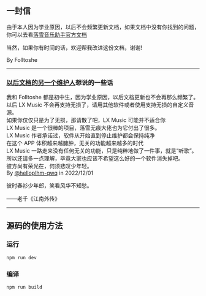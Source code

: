 ## 一封信

由于本人因为学业原因，以后不会频繁更新文档，如果文档中没有你找到的问题，你可以去看[落雪音乐助手官方文档](https://lxmusic.toside.cn)

当然，如果你有时间的话，欢迎帮我改进这份文档，谢谢!

By Folltoshe

---

### [以后文档的另一个维护人](https://github.com/helloplhm-qwq/)想说的一些话

我和 Folltoshe 都是初中生，因为学业原因，以后文档更新也不会再那么频繁了。  
以后 LX Music 不会再支持无损了，请用其他软件或者使用支持无损的自定义音源。  
如果你仅仅只是为了无损，那请散了吧，LX Music 可能并不适合你  
LX Music 是一个很棒的项目，落雪无痕大佬也为它付出了很多。  
LX Music 作者承诺过，软件从开始直到停止维护都会保持纯净  
在这个 APP 体积越来越臃肿，无关的功能越来越多的时代  
LX Music 一路走来没有任何无关的功能，只是纯粹地做了一件事，就是“听歌”。  
所以还请多一点理解，毕竟大家也应该不希望这么好的一个软件消失掉吧。  
彼方尚有荣光在，何须悲叹少年轻。  
By [@helloplhm-qwq](https://github.com/helloplhm-qwq) in 2022/12/01

彼时春衫少年郎，笑看风华不知愁。

——老千《江南外传》

---

## 源码的使用方法

### 运行

```
npm run dev
```

### 编译

```
npm run build
```

